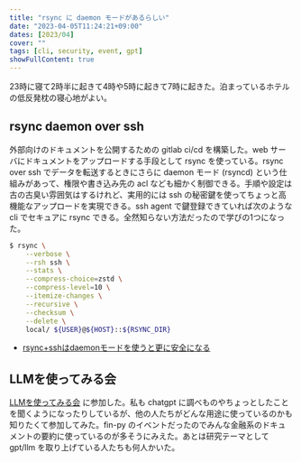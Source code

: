 ```yaml
---
title: "rsync に daemon モードがあるらしい"
date: "2023-04-05T11:24:21+09:00"
dates: [2023/04]
cover: ""
tags: [cli, security, event, gpt]
showFullContent: true
---
```


23時に寝て2時半に起きて4時や5時に起きて7時に起きた。泊まっているホテルの低反発枕の寝心地がよい。

## rsync daemon over ssh

外部向けのドキュメントを公開するための gitlab ci/cd を構築した。web サーバにドキュメントをアップロードする手段として rsync を使っている。rsync over ssh でデータを転送するときにさらに daemon モード (rsyncd) という仕組みがあって、権限や書き込み先の acl なども細かく制御できる。手順や設定は古の古臭い雰囲気はするけれど、実用的には ssh の秘密鍵を使ってちょっと高機能なアップロードを実現できる。ssh agent で鍵登録できていれば次のような cli でセキュアに rsync できる。全然知らない方法だったので学びの1つになった。

```bash
$ rsync \
    --verbose \
    --rsh ssh \
    --stats \
    --compress-choice=zstd \
    --compress-level=10 \
    --itemize-changes \
    --recursive \
    --checksum \
    --delete \
    local/ ${USER}@${HOST}::${RSYNC_DIR}
```

* [rsync+sshはdaemonモードを使うと更に安全になる](https://jyn.jp/rsync-daemon-over-ssh/)

## LLMを使ってみる会

[LLMを使ってみる会](https://fin-py.connpass.com/event/279271/) に参加した。私も chatgpt に調べものやちょっとしたことを聞くようになったりしているが、他の人たちがどんな用途に使っているのかも知りたくて参加してみた。fin-py のイベントだったのでみんな金融系のドキュメントの要約に使っているのが多そうにみえた。あとは研究テーマとして gpt/llm を取り上げている人たちも何人かいた。
